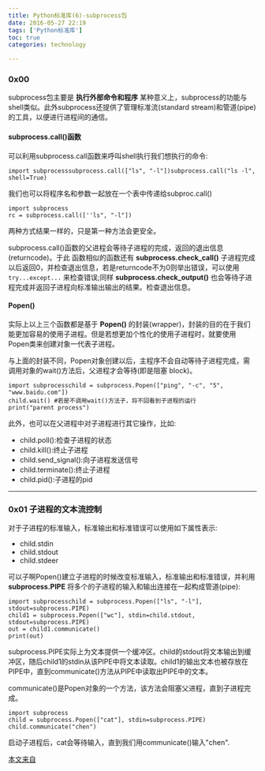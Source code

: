```yaml
---
title: Python标准库(6)-subprocess包
date: 2016-05-27 22:19
tags: ['Python标准库']
toc: true
categories: technology

---
```

### 0x00 
subprocess包主要是 __执行外部命令和程序__ 某种意义上，subprocess的功能与shell类似。此外subprocess还提供了管理标准流(standard stream)和管道(pipe)的工具，以便进行进程间的通信。

#### subprocess.call()函数
可以利用subprocess.call函数来呼叫shell执行我们想执行的命令:

```
import subprocesssubprocess.call(["ls", "-l"])subprocess.call("ls -l", shell=True)
```

我们也可以将程序名和参数一起放在一个表中传递给subproc.call()

```
import subprocess
rc = subprocess.call([''ls", "-l"])
```

两种方式结果一样的，只是第一种方法会更安全。

subprocess.call()函数的父进程会等待子进程的完成，返回的退出信息(returncode)。于此 函数相似的函数还有 __subprocess.check_call()__ 子进程完成以后返回0，并检查退出信息，若是returncode不为0则举出错误，可以使用 `try...except...` 来检查错误;同样 __subprocess.check_output()__ 也会等待子进程完成并返回子进程向标准输出输出的结果。检查退出信息。

#### Popen()
实际上以上三个函数都是基于 __Popen()__ 的封装(wrapper)，封装的目的在于我们能更加容易的使用子进程。但是若想更加个性化的使用子进程时，就要使用Popen类来创建对象一代表子进程。

与上面的封装不同，Popen对象创建以后，主程序不会自动等待子进程完成，需调用对象的wait()方法后，父进程才会等待(即是阻塞 block)。

```
import subprocesschild = subprocess.Popen(["ping", "-c", "5", "www.baidu.com"])
child.wait() #若是不调用wait()方法子，将不回看到子进程的运行
print("parent process")
```

此外，也可以在父进程中对子进程进行其它操作，比如:

* child.poll():检查子进程的状态
* child.kill():终止子进程
* child.send_signal():向子进程发送信号
* child.terminate():终止子进程
* child.pid():子进程的pid

---
### 0x01 子进程的文本流控制
对于子进程的标准输入，标准输出和标准错误可以使用如下属性表示:

* child.stdin
* child.stdout
* child.stdeer

可以子啊Popen()建立子进程的时候改变标准输入，标准输出和标准错误，并利用 __subprocess.PIPE__ 将多个的子进程的输入和输出连接在一起构成管道(pipe):

```
import subprocesschild = subprocess.Popen(["ls", "-l"], stdout=subprocess.PIPE)
child1 = subprocess.Popen(["wc"], stdin=child.stdout, stdout=subprocess.PIPE)
out = child1.communicate()
print(out)
```

subprocess.PIPE实际上为文本提供一个缓冲区。child的stdout将文本输出到缓冲区，随后child1的stdin从该PIPE中将文本读取。child1的输出文本也被存放在PIPE中，直到communicate()方法从PIPE中读取出PIPE中的文本。

communicate()是Popen对象的一个方法，该方法会阻塞父进程，直到子进程完成。

```
import subprocess
child = subprocess.Popen(["cat"], stdin=subprocess.PIPE)
child.communicate("chen")
```

启动子进程后，cat会等待输入，直到我们用communicate()输入"chen".

[本文来自](http://www.cnblogs.com/vamei/archive/2012/09/23/2698014.)


